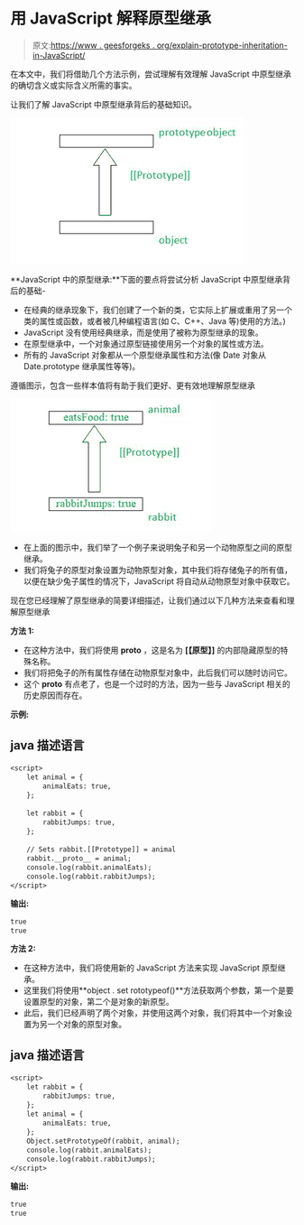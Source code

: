 # 用 JavaScript 解释原型继承

> 原文:[https://www . geesforgeks . org/explain-prototype-inheritation-in-JavaScript/](https://www.geeksforgeeks.org/explain-prototype-inheritance-in-javascript/)

在本文中，我们将借助几个方法示例，尝试理解有效理解 JavaScript 中原型继承的确切含义或实际含义所需的事实。

让我们了解 JavaScript 中原型继承背后的基础知识。

![](img/cf35d56cc7f4abbbc6d20aa6a8c61321.png)

**JavaScript 中的原型继承:**下面的要点将尝试分析 JavaScript 中原型继承背后的基础-

*   在经典的继承现象下，我们创建了一个新的类，它实际上扩展或重用了另一个类的属性或函数，或者被几种编程语言(如 C、C++、Java 等)使用的方法。)
*   JavaScript 没有使用经典继承，而是使用了被称为原型继承的现象。
*   在原型继承中，一个对象通过原型链接使用另一个对象的属性或方法。
*   所有的 JavaScript 对象都从一个原型继承属性和方法(像 Date 对象从 Date.prototype 继承属性等等)。

遵循图示，包含一些样本值将有助于我们更好、更有效地理解原型继承

![](img/8e9b2aa67cfa21fadfef6aa43a823634.png)

*   在上面的图示中，我们举了一个例子来说明兔子和另一个动物原型之间的原型继承。
*   我们将兔子的原型对象设置为动物原型对象，其中我们将存储兔子的所有值，以便在缺少兔子属性的情况下，JavaScript 将自动从动物原型对象中获取它。

现在您已经理解了原型继承的简要详细描述，让我们通过以下几种方法来查看和理解原型继承

**方法 1:**

*   在这种方法中，我们将使用 **__proto__** ，这是名为 **[【原型】]** 的内部隐藏原型的特殊名称。
*   我们将把兔子的所有属性存储在动物原型对象中，此后我们可以随时访问它。
*   这个 __proto__ 有点老了，也是一个过时的方法，因为一些与 JavaScript 相关的历史原因而存在。

**示例:**

## java 描述语言

```
<script>
    let animal = {
        animalEats: true,
    };

    let rabbit = {
        rabbitJumps: true,
    };

    // Sets rabbit.[[Prototype]] = animal
    rabbit.__proto__ = animal;
    console.log(rabbit.animalEats);
    console.log(rabbit.rabbitJumps);
</script>
```

**输出:**

```
true
true
```

**方法 2:**

*   在这种方法中，我们将使用新的 JavaScript 方法来实现 JavaScript 原型继承。
*   这里我们将使用**object . set rototypeof()**方法获取两个参数，第一个是要设置原型的对象，第二个是对象的新原型。
*   此后，我们已经声明了两个对象，并使用这两个对象，我们将其中一个对象设置为另一个对象的原型对象。

## java 描述语言

```
<script>
    let rabbit = {
        rabbitJumps: true,
    };
    let animal = {
        animalEats: true,
    };
    Object.setPrototypeOf(rabbit, animal);
    console.log(rabbit.animalEats);
    console.log(rabbit.rabbitJumps);
</script>
```

**输出:**

```
true
true
```